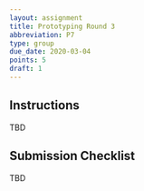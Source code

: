 ```yaml
---
layout: assignment
title: Prototyping Round 3
abbreviation: P7
type: group
due_date: 2020-03-04
points: 5
draft: 1
---
```



## Instructions
TBD

## Submission Checklist
TBD